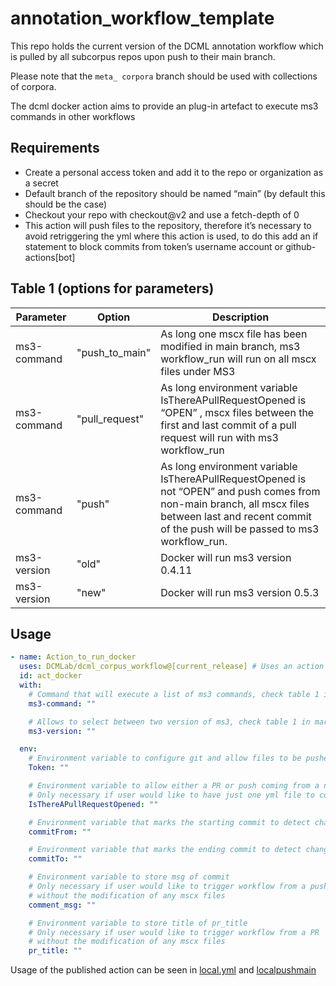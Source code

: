 #  annotation_workflow_template

This repo holds the current version of the DCML annotation workflow which is pulled by all subcorpus repos upon push to their main branch.

Please note that the `meta_ corpora` branch should be used with collections of corpora.

The dcml docker action aims to provide an plug-in artefact to execute ms3 commands in other workflows

## Requirements
* Create a personal access token and add it to the repo or organization as a secret
* Default branch of the repository should be named “main” (by default this should be the case)
* Checkout your repo with checkout@v2 and use a fetch-depth of 0
* This action will push files to the repository, therefore it’s necessary to avoid retriggering the yml where this action is used, to do this add an if statement to block commits from token’s username account or github-actions[bot]

## Table 1 (options for parameters)


Parameter          | Option          | Description          |
| ------------- | ------------- | ------------- |
| ms3-command| "push_to_main"|As long one mscx file has been modified in main branch, ms3 workflow_run will run on all mscx files under MS3|
| ms3-command| "pull_request"|As long environment variable IsThereAPullRequestOpened is “OPEN” , mscx files between the first and last commit of a pull request will run with ms3 workflow_run |
| ms3-command| "push"|As long environment variable IsThereAPullRequestOpened is not “OPEN” and push comes from non-main branch,  all mscx files between last and recent commit of the push will be passed to ms3 workflow_run.|
| ms3-version| "old"|Docker will run ms3 version 0.4.11|
| ms3-version| "new"|Docker will run ms3 version 0.5.3|


## Usage
```yml
- name: Action_to_run_docker
  uses: DCMLab/dcml_corpus_workflow@[current_release] # Uses an action in the root directory
  id: act_docker
  with:
    # Command that will execute a list of ms3 commands, check table 1 in marketplace to see available commands
    ms3-command: ""

    # Allows to select between two version of ms3, check table 1 in marketplace to see available commands
    ms3-version: ""

  env:
    # Environment variable to configure git and allow files to be pushed
    Token: ""

    # Environment variable to allow either a PR or push coming from a no main branch get executed
    # Only necessary if user would like to have just one yml file to consider both trigger events
    IsThereAPullRequestOpened: ""

    # Environment variable that marks the starting commit to detect changes
    commitFrom: ""

    # Environment variable that marks the ending commit to detect changes
    commitTo: ""

    # Environment variable to store msg of commit
    # Only necessary if user would like to trigger workflow from a push
    # without the modification of any mscx files
    comment_msg: ""

    # Environment variable to store title of pr_title
    # Only necessary if user would like to trigger workflow from a PR
    # without the modification of any mscx files
    pr_title: ""

```

Usage of the published action can be seen in [local.yml](https://github.com/DCMLab/dcml_corpus_workflow/blob/main/update_modules/testing_workflow_helper/.github/workflows/localpr.yml) and [localpushmain](https://github.com/DCMLab/dcml_corpus_workflow/blob/main/update_modules/testing_workflow_helper/.github/workflows/localpushmain.yml)
